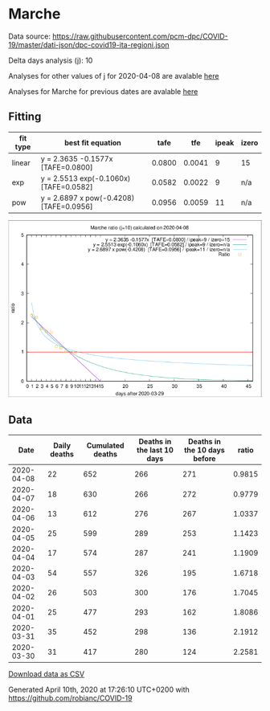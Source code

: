 # Marche

Data source: https://raw.githubusercontent.com/pcm-dpc/COVID-19/master/dati-json/dpc-covid19-ita-regioni.json

Delta days analysis (j): 10

Analyses for other values of j for 2020-04-08 are avalable [here](../README.md)

Analyses for Marche for previous dates are avalable [here](../../README.md)

## Fitting 
|fit type|best fit equation|tafe|tfe|ipeak|izero|
|-------|-----|--------|------|---|---|
|linear|y = 2.3635 -0.1577x  [TAFE=0.0800]|0.0800|0.0041|9|15|
|exp|y = 2.5513 exp(-0.1060x)  [TAFE=0.0582]|0.0582|0.0022|9|n/a|
|pow|y = 2.6897 x pow(-0.4208)  [TAFE=0.0956]|0.0956|0.0059|11|n/a|

![Plot](COVID-19_marche_j10_2020-04-08.png)

## Data
|Date|Daily deaths|Cumulated deaths|Deaths in the last 10 days|Deaths in the 10 days before|ratio|
|----|----------|-----------|-------|--------------------|-----|
|2020-04-08|22|652|266|271|0.9815|
|2020-04-07|18|630|266|272|0.9779|
|2020-04-06|13|612|276|267|1.0337|
|2020-04-05|25|599|289|253|1.1423|
|2020-04-04|17|574|287|241|1.1909|
|2020-04-03|54|557|326|195|1.6718|
|2020-04-02|26|503|300|176|1.7045|
|2020-04-01|25|477|293|162|1.8086|
|2020-03-31|35|452|298|136|2.1912|
|2020-03-30|31|417|280|124|2.2581|

[Download data as CSV](COVID-19_marche_j10_2020-04-08.csv)

Generated April 10th, 2020 at 17:26:10 UTC+0200 with https://github.com/robianc/COVID-19

